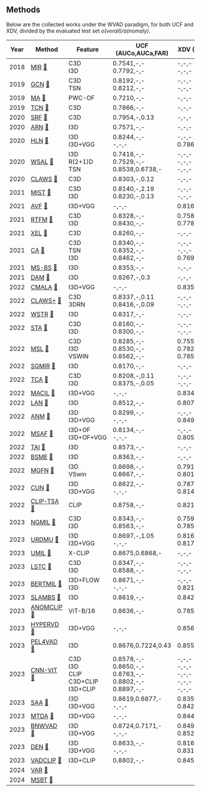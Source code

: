 ## Methods

Below are the collected works under the WVAD paradigm, for both UCF and XDV, divided by the evaluated test set *o(verall)/a(nomaly)*.

| Year | Method | Feature | UCF (AUCo,AUCa,FAR) | XDV (APo,APa,FAR) |
|------|---------|----------|-------------------|------------------|
| 2018 | [MIR](https://github.com/Roc-Ng/DeepMIL) [:newspaper:](#) | C3D <br> I3D | 0.7541,-,- <br> 0.7792,-,- | -,-,- <br> -,-,- |
| 2019 | [GCN](https://github.com/jx-zhong-for-academic-purpose/GCN-Anomaly-Detection) [:newspaper:](#) | C3D <br> TSN | 0.8192,-,- <br> 0.8212,-,- | -,-,- <br> -,-,- |
| 2019 | [MA](#) [:newspaper:](#) | PWC-OF | 0.7210,-,- | -,-,- |
| 2019 | [TCN](#) [:newspaper:](#) | C3D | 0.7866,-,- | -,-,- |
| 2020 | [SRF](#) [:newspaper:](#) | C3D | 0.7954,-,0.13 | -,-,- |
| 2020 | [ARN](https://github.com/wanboyang/Anomaly_AR_Net_ICME_2020) [:newspaper:](#) | I3D | 0.7571,-,- | -,-,- |
| 2020 | [HLN](https://github.com/Roc-Ng/XDVioDet) [:newspaper:](#) | I3D <br> I3D+VGG | 0.8244,-,- <br> -,-,- | -,-,- <br> 0.7864,-,- |
| 2020 | [WSAL]() [:newspaper:](#) | I3D <br> R(2+1)D <br> TSN | 0.7418,-,- <br> 0.7529,-,- <br> 0.8538,0.6738,- | -,-,- <br> -,-,- <br> -,-,- |
| 2020 | [CLAWS](#) [:newspaper:](#) | C3D | 0.8303,-,0.12 | -,-,- |
| 2021 | [MIST](#) [:newspaper:](#) | C3D <br> I3D | 0.8140,-,2.19 <br> 0.8230,-,0.13 | -,-,- <br> -,-,- |
| 2021 | [AVF](#) [:newspaper:](#) | I3D+VGG | -,-,- | 0.8169,-,- |
| 2021 | [RTFM](https://github.com/tianyu0207/RTFM) [:newspaper:](#) | C3D <br> I3D | 0.8328,-,- <br> 0.8430,-,- | 0.7589,-,- <br> 0.7781,-,- |
| 2021 | [XEL](https://github.com/sdjsngs/XEL-WSAD) [:newspaper:](#) | C3D | 0.8260,-,- | -,-,- |
| 2021 | [CA](https://github.com/changsn/Contrastive-Attention-for-Video-Anomaly-Detection) [:newspaper:](#) | C3D <br> TSN <br> I3D | 0.8340,-,- <br> 0.8352,-,- <br> 0.8462,-,- | -,-,- <br> -,-,- <br> 0.7690,-,- |
| 2021 | [MS-BS](#) [:newspaper:](#) | I3D | 0.8353,-,- | -,-,- |
| 2021 | [DAM](https://github.com/snehashismajhi/DAM-Anomaly-Detection) [:newspaper:](#) | I3D | 0.8267,-,0.3 | -,-,- |
| 2022 | [CMALA](https://github.com/yujiangpu20/cma_xdVioDet) [:newspaper:](#) | I3D+VGG | -,-,- | 0.8354,-,- |
| 2022 | [CLAWS+](#) [:newspaper:](#) | C3D <br> 3DRN | 0.8337,-,0.11 <br> 0.8416,-,0.09 | -,-,- <br> -,-,- |
| 2022 | [WSTR](https://github.com/justsmart/WSTD-VAD) [:newspaper:](#) | I3D | 0.8317,-,- | -,-,- |
| 2022 | [STA](#) [:newspaper:](#) | C3D <br> I3D | 0.8160,-,- <br> 0.8300,-,- | -,-,- <br> -,-,- |
| 2022 | [MSL](https://github.com/xidianai/MSL) [:newspaper:](#) | C3D <br> I3D <br> VSWIN | 0.8285,-,- <br> 0.8530,-,- <br> 0.8562,-,- | 0.7553,-,- <br> 0.7828,-,- <br> 0.7859,-,- |
| 2022 | [SGMIR](#) [:newspaper:](#) | I3D | 0.8170,-,- | -,-,- |
| 2022 | [TCA](#) [:newspaper:](#) | C3D <br> I3D | 0.8208,-,0.11 <br> 0.8375,-,0.05 | -,-,- <br> -,-,- |
| 2022 | [MACIL](https://github.com/JustinYuu/MACIL_SD) [:newspaper:](#) | I3D+VGG | -,-,- | 0.8340,-,- |
| 2022 | [LAN](#) [:newspaper:](#) | I3D | 0.8512,-,- | 0.8072,-,- |
| 2022 | [ANM](https://github.com/sakurada-cnq/salient_feature_anomaly) [:newspaper:](#) | I3D <br> I3D+VGG | 0.8299,-,- <br> -,-,- | -,-,- <br> 0.8491,-,- |
| 2022 | [MSAF](https://github.com/Video-AD/MSFA) [:newspaper:](#) | I3D+OF <br> I3D+OF+VGG | 0.8134,-,- <br> -,-,- | -,-,- <br> 0.8051,-,- |
| 2022 | [TAI](#) [:newspaper:](#) | I3D | 0.8573,-,- | -,-,- |
| 2022 | [BSME](#) [:newspaper:](#) | I3D | 0.8363,-,- | -,-,- |
| 2022 | [MGFN](https://github.com/carolchenyx/MGFN) [:newspaper:](#) | I3D <br> VSwin | 0.8698,-,- <br> 0.8667,-,- | 0.7919,-,- <br> 0.8011,-,- |
| 2022 | [CUN](https://github.com/ArielZc/CU-Net) [:newspaper:](#) | I3D <br> I3D+VGG | 0.8622,-,- <br> -,-,- | 0.7874,-,- <br> 0.8143,-,- |
| 2022 | [CLIP-TSA](https://github.com/joos2010kj/CLIP-TSA) [:newspaper:](#) | CLIP | 0.8758,-,- | 0.8219,-,- |
| 2023 | [NGMIL](#) [:newspaper:](#) | C3D <br> I3D | 0.8343,-,- <br> 0.8563,-,- | 0.7591,-,- <br> 0.7851,-,- |
| 2023 | [URDMU](https://github.com/henrryzh1/UR-DMU) [:newspaper:](#) | I3D <br> I3D+VGG | 0.8697,-,1.05 <br> -,-,- | 0.8166,-,0.65 <br> 0.8177,-,- |
| 2023 | [UMIL](https://github.com/ktr-hubrt/UMIL) [:newspaper:](#) | X-CLIP | 0.8675,0.6868,- | -,-,- |
| 2023 | [LSTC](https://github.com/shengyangsun/LSTC_VAD) [:newspaper:](#) | C3D <br> I3D | 0.8347,-,- <br> 0.8588,-,- | -,-,- <br> -,-,- |
| 2023 | [BERTMIL](https://github.com/wjtan99/BERT_Anomaly_Video_Classification) [:newspaper:](#) | I3D+FLOW <br> I3D | 0.8671,-,- <br> -,-,- | -,-,- <br> 0.8210,-,- |
| 2023 | [SLAMBS](#) [:newspaper:](#) | I3D | 0.8619,-,- | 0.8423,-,- |
| 2023 | [ANOMCLIP](#) [:newspaper:](#) | ViT-B/16 | 0.8636,-,- | 0.7851,-,- |
| 2023 | [HYPERVD](https://github.com/xiaogangpeng/HyperVD) [:newspaper:](#) | I3D+VGG | -,-,- | 0.8567,-,- |
| 2023 | [PEL4VAD](https://github.com/yujiangpu20/PEL4VAD) [:newspaper:](#) | I3D | 0.8676,0.7224,0.43 | 0.8559,0.7026,0.57 |
| 2023 | [CNN-VIT](#) [:newspaper:](#) | C3D <br> I3D <br> CLIP <br> C3D+CLIP <br> I3D+CLIP | 0.8578,-,- <br> 0.8650,-,- <br> 0.8763,-,- <br> 0.8802,-,- <br> 0.8897,-,- | -,-,- <br> -,-,- <br> -,-,- <br> -,-,- <br> -,-,- |
| 2023 | [SAA](https://github.com/2023-MindSpore-4/Code4/tree/main/WS-VAD-mindspore-main) [:newspaper:](#) | I3D <br> I3D+VGG | 0.8619,0.6877,- <br> -,-,- | 0.8359,0.8419,- <br> 0.8423,-,- |
| 2023 | [MTDA](#) [:newspaper:](#) | I3D+VGG | -,-,- | 0.8444,-,- |
| 2023 | [BNWVAD](https://github.com/cool-xuan/BN-WVAD) [:newspaper:](#) | I3D <br> I3D+VGG | 0.8724,0.7171,- <br> -,-,- | 0.8493,0.8545,- <br> 0.8526,-,- |
| 2023 | [DEN](https://github.com/ArielZc/DE-Net) [:newspaper:](#) | I3D <br> I3D+VGG | 0.8633,-,- <br> -,-,- | 0.8166,-,- <br> 0.8313,-,- |
| 2023 | [VADCLIP](https://github.com/nwpu-zxr/VadCLIP) [:newspaper:](#) | I3D+CLIP | 0.8802,-,- | 0.8451,-,- |
| 2024 | [VAR](https://github.com/Roc-Ng/VAR) [:newspaper:](#) | | | |
| 2024 | [MSBT](https://github.com/shengyangsun/MSBT) [:newspaper:](#) | | | |


